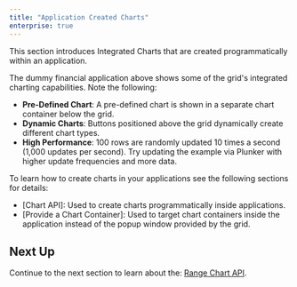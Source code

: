 ```yaml
---
title: "Application Created Charts"
enterprise: true
---
```


This section introduces Integrated Charts that are created programmatically within an application.

<grid-example title='Application Created Charts' name='application-created-charts' type='typescript' options='{ "exampleHeight": 825, "enterprise": true, "modules": ["clientside", "charts"] }'></grid-example>

The dummy financial application above shows some of the grid's integrated charting capabilities. Note the following:

- **Pre-Defined Chart**: A pre-defined chart is shown in a separate chart container below the grid.
- **Dynamic Charts**: Buttons positioned above the grid dynamically create different chart types.
- **High Performance**: 100 rows are randomly updated 10 times a second (1,000 updates per second). Try updating the example via Plunker with higher update frequencies and more data.

To learn how to create charts in your applications see the following sections for details:

- [Chart API]: Used to create charts programmatically inside applications.
- [Provide a Chart Container]: Used to target chart containers inside the application instead of the popup window provided by the grid.

## Next Up

Continue to the next section to learn about the: [Range Chart API](/integrated-charts-api-range-chart/).
